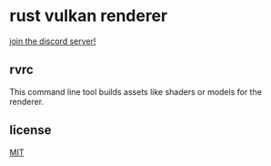 # rust vulkan renderer

[join the discord server!](https://discord.gg/Q5HkB5Y)

## rvrc

This command line tool builds assets like shaders or models for the renderer.

## license

[MIT](/LICENSE)
